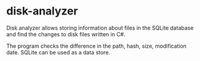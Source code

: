 # disk-analyzer
Disk analyzer allows storing information about files in the SQLite database and find the changes to disk files written in C#.

The program checks the difference in the path, hash, size, modification date.
SQLite can be used as a data store. 
